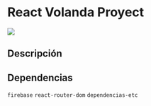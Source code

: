 # React Volanda Proyect

<img src="https://cdn.iconscout.com/icon/free/png-256/free-react-logo-icon-download-in-svg-png-gif-file-formats--company-brand-world-logos-vol-4-pack-icons-282599.png?f=webp&w=256" />

## Descripción
## Dependencias 
`firebase` `react-router-dom` `dependencias-etc`

<a> 